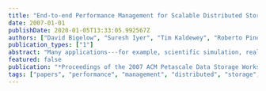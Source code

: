 ```yaml
---
title: "End-to-end Performance Management for Scalable Distributed Storage"
date: 2007-01-01
publishDate: 2020-01-05T13:33:05.992567Z
authors: ["David Bigelow", "Suresh Iyer", "Tim Kaldewey", "Roberto Pineiro", "Anna Povzner", "Scott A. Brandt", "Richard Golding", "Theodore Wong", "Carlos Maltzahn"]
publication_types: ["1"]
abstract: "Many applications---for example, scientific simulation, real-time data acquisition, and distributed reservation systems---have I/O performance requirements, yet most large, distributed storage systems lack the ability to guarantee I/O performance. We are working on end-to-end performance management in scalable, distributed storage systems. The kinds of storage systems we are targeting include large high-performance computing (HPC) clusters, which require both large data volumes and high I/O rates, as well as large-scale general-purpose storage systems."
featured: false
publication: "*Proceedings of the 2007 ACM Petascale Data Storage Workshop (PDSW 07)*"
tags: ["papers", "performance", "management", "distributed", "storage", "scalable"]
---
```


